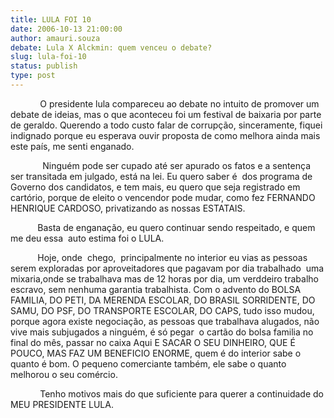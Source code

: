 ```yaml
---
title: LULA FOI 10
date: 2006-10-13 21:00:00
author: amauri.souza
debate: Lula X Alckmin: quem venceu o debate?
slug: lula-foi-10
status: publish 
type: post
---
```


            O presidente lula compareceu ao debate no intuito de promover um debate de ideias, mas o que aconteceu foi um festival de baixaria por parte de geraldo. Querendo a todo custo falar de corrupção, sinceramente, fiquei indignado porque eu esperava ouvir proposta de como melhora ainda mais este país, me senti enganado.


             Ninguém pode ser cupado até ser apurado os fatos e a sentença ser transitada em julgado, está na lei. Eu quero saber é  dos programa de Governo dos candidatos, e tem mais, eu quero que seja registrado em cartório, porque de eleito o vencendor pode mudar, como fez FERNANDO HENRIQUE CARDOSO, privatizando as nossas ESTATAIS.


           Basta de enganação, eu quero continuar sendo respeitado, e quem me deu essa  auto estima foi o LULA. 


           Hoje, onde  chego,  principalmente no interior eu vias as pessoas serem exploradas por aproveitadores que pagavam por dia trabalhado  uma mixaria,onde se trabalhava mas de 12 horas por dia, um verddeiro trabalho escravo, sem nenhuma garantia trabalhista. Com o advento do BOLSA FAMILIA, DO PETI, DA MERENDA ESCOLAR, DO BRASIL SORRIDENTE, DO SAMU, DO PSF, DO TRANSPORTE ESCOLAR, DO CAPS, tudo isso mudou, porque agora existe negociação, as pessoas que trabalhava alugados, não vive mais subjugados a ninguém, é só pegar  o cartão do bolsa familia no final do mês, passar no caixa Aqui E SACAR O SEU DINHEIRO, QUE É POUCO, MAS FAZ UM BENEFICIO ENORME, quem é do interior sabe o quanto é bom. O pequeno comerciante também, ele sabe o quanto melhorou o seu comércio.


            Tenho motivos mais do que suficiente para querer a continuidade do MEU PRESIDENTE LULA.


